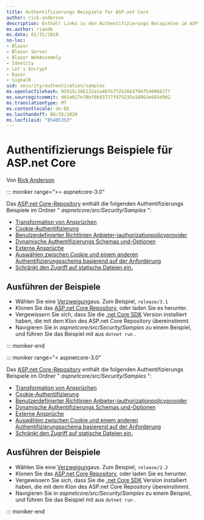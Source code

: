 ```yaml
---
title: Authentifizierungs Beispiele für ASP.net Core
author: rick-anderson
description: Enthält Links zu den Authentifizierungs Beispielen im ASP.net Core Repository.
ms.author: riande
ms.date: 01/31/2019
no-loc:
- Blazor
- Blazor Server
- Blazor WebAssembly
- Identity
- Let's Encrypt
- Razor
- SignalR
uid: security/authentication/samples
ms.openlocfilehash: 95915c28b132a1a48fb772b2663794754006627f
ms.sourcegitcommit: d65a027e78bf0b83727f975235a18863e685d902
ms.translationtype: MT
ms.contentlocale: de-DE
ms.lasthandoff: 06/26/2020
ms.locfileid: "85405353"
---
```

# <a name="authentication-samples-for-aspnet-core"></a>Authentifizierungs Beispiele für ASP.net Core

Von [Rick Anderson](https://twitter.com/RickAndMSFT)

::: moniker range=">= aspnetcore-3.0"

Das [ASP.net Core-Repository](https://github.com/dotnet/AspNetCore) enthält die folgenden Authentifizierungs Beispiele im Ordner " *aspnetcore/src/Security/Samples* ":

* [Transformation von Ansprüchen](https://github.com/dotnet/AspNetCore/tree/release/3.1/src/Security/samples/ClaimsTransformation)
* [Cookie-Authentifizierung](https://github.com/dotnet/AspNetCore/tree/release/3.1/src/Security/samples/Cookies)
* [Benutzerdefinierter Richtlinien Anbieter-iauthorizationpolicyprovider](https://github.com/dotnet/AspNetCore/tree/release/3.1/src/Security/samples/CustomPolicyProvider)
* [Dynamische Authentifizierungs Schemas und-Optionen](https://github.com/dotnet/AspNetCore/tree/release/3.1/src/Security/samples/DynamicSchemes)
* [Externe Ansprüche](https://github.com/dotnet/AspNetCore/tree/release/3.1/src/Security/samples/Identity.ExternalClaims)
* [Auswählen zwischen Cookie und einem anderen Authentifizierungsschema basierend auf der Anforderung](https://github.com/dotnet/AspNetCore/tree/release/3.1/src/Security/samples/PathSchemeSelection)
* [Schränkt den Zugriff auf statische Dateien ein.](https://github.com/dotnet/AspNetCore/tree/release/3.1/src/Security/samples/StaticFilesAuth)

## <a name="run-the-samples"></a>Ausführen der Beispiele

* Wählen Sie eine [Verzweigung](https://github.com/dotnet/AspNetCore)aus. Zum Beispiel, `release/3.1`
* Klonen Sie das [ASP.net Core Repository](https://github.com/dotnet/AspNetCore), oder laden Sie es herunter.
* Vergewissern Sie sich, dass Sie die [.net Core SDK](https://dotnet.microsoft.com/download/dotnet-core) Version installiert haben, die mit dem Klon des ASP.net Core Repository übereinstimmt.
* Navigieren Sie in *aspnetcore/src/Security/Samples* zu einem Beispiel, und führen Sie das Beispiel mit aus `dotnet run` .

::: moniker-end

::: moniker range="< aspnetcore-3.0"

Das [ASP.net Core-Repository](https://github.com/dotnet/AspNetCore) enthält die folgenden Authentifizierungs Beispiele im Ordner " *aspnetcore/src/Security/Samples* ":

* [Transformation von Ansprüchen](https://github.com/dotnet/AspNetCore/tree/release/2.2/src/Security/samples/ClaimsTransformation)
* [Cookie-Authentifizierung](https://github.com/dotnet/AspNetCore/tree/release/2.2/src/Security/samples/Cookies)
* [Benutzerdefinierter Richtlinien Anbieter-iauthorizationpolicyprovider](https://github.com/dotnet/AspNetCore/tree/release/2.2/src/Security/samples/CustomPolicyProvider)
* [Dynamische Authentifizierungs Schemas und-Optionen](https://github.com/dotnet/AspNetCore/tree/release/2.2/src/Security/samples/DynamicSchemes)
* [Externe Ansprüche](https://github.com/dotnet/AspNetCore/tree/release/2.2/src/Security/samples/Identity.ExternalClaims)
* [Auswählen zwischen Cookie und einem anderen Authentifizierungsschema basierend auf der Anforderung](https://github.com/dotnet/AspNetCore/tree/release/2.2/src/Security/samples/PathSchemeSelection)
* [Schränkt den Zugriff auf statische Dateien ein.](https://github.com/dotnet/AspNetCore/tree/release/2.2/src/Security/samples/StaticFilesAuth)

## <a name="run-the-samples"></a>Ausführen der Beispiele

* Wählen Sie eine [Verzweigung](https://github.com/dotnet/AspNetCore)aus. Zum Beispiel, `release/2.2`
* Klonen Sie das [ASP.net Core Repository](https://github.com/dotnet/AspNetCore), oder laden Sie es herunter.
* Vergewissern Sie sich, dass Sie die [.net Core SDK](https://dotnet.microsoft.com/download/dotnet-core) Version installiert haben, die mit dem Klon des ASP.net Core Repository übereinstimmt.
* Navigieren Sie in *aspnetcore/src/Security/Samples* zu einem Beispiel, und führen Sie das Beispiel mit aus `dotnet run` .

::: moniker-end
